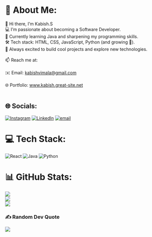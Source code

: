 # 💫 About Me:
👋 Hi there, I’m Kabish.S<br>💻 I’m passionate about becoming a Software Developer.<br>🌱 Currently learning Java and sharpening my programming skills.<br>🛠 Tech stack: HTML, CSS, JavaScript, Python (and growing 🚀).<br>🎯 Always excited to build cool projects and explore new technologies.<br><br>📫 Reach me at:<br><br>✉️ Email: kabishvimala@gmail.com<br><br>🌐 Portfolio: www.kabish.great-site.net<br><br>


## 🌐 Socials:
[![Instagram](https://img.shields.io/badge/Instagram-%23E4405F.svg?logo=Instagram&logoColor=white)](https://instagram.com/itz._.kabish) [![LinkedIn](https://img.shields.io/badge/LinkedIn-%230077B5.svg?logo=linkedin&logoColor=white)](https://www.linkedin.com/in/kabish-s?utm_source=share&utm_campaign=share_via&utm_content=profile&utm_medium=android_app) [![email](https://img.shields.io/badge/Email-D14836?logo=gmail&logoColor=white)](mailto:kabishvimala@gamil.com) 

# 💻 Tech Stack:
![React](https://img.shields.io/badge/react-%2320232a.svg?style=for-the-badge&logo=react&logoColor=%2361DAFB) ![Java](https://img.shields.io/badge/java-%23ED8B00.svg?style=for-the-badge&logo=openjdk&logoColor=white) ![Python](https://img.shields.io/badge/python-3670A0?style=for-the-badge&logo=python&logoColor=ffdd54)
# 📊 GitHub Stats:
![](https://github-readme-stats.vercel.app/api?username=kabishS&theme=react&hide_border=false&include_all_commits=true&count_private=true)<br/>
![](https://nirzak-streak-stats.vercel.app/?user=kabishS&theme=react&hide_border=false)<br/>
![](https://github-readme-stats.vercel.app/api/top-langs/?username=kabishS&theme=react&hide_border=false&include_all_commits=true&count_private=true&layout=compact)

### ✍️ Random Dev Quote
![](https://quotes-github-readme.vercel.app/api?type=horizontal&theme=radical)

<!-- Proudly created with GPRM ( https://gprm.itsvg.in ) -->
